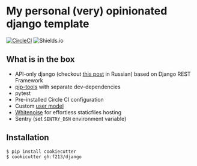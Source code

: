 # My personal (very) opinionated django template

[![CircleCI](https://circleci.com/gh/f213/django.svg?style=svg&circle-token=8ce8cbe93d81d60af6b67c82a82563d93da0cb03)](https://circleci.com/gh/f213/django) ![Shields.io](https://img.shields.io/github/last-commit/f213/django?style=flat-square)

## What is in the box

* API-only django (checkout [this post](https://t.me/pmdaily/257) in Russian) based on Django REST Framework
* [pip-tools](https://github.com/jazzband/pip-tools) with separate dev-dependencies
* pytest
* Pre-installed Circle CI configuration
* Custom [user model](https://docs.djangoproject.com/en/3.0/topics/auth/customizing/#specifying-a-custom-user-model)
* [Whitenoise](http://whitenoise.evans.io) for effortless staticfiles hosting
* Sentry (set `SENTRY_DSN` environment variable)

## Installation

```
$ pip install cookiecutter
$ cookicutter gh:f213/django
```
